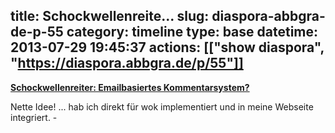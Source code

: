 title: Schockwellenreite...
slug: diaspora-abbgra-de-p-55
category: timeline
type: base
datetime: 2013-07-29 19:45:37
actions: [["show diaspora", "https://diaspora.abbgra.de/p/55"]]
---
[ **Schockwellenreiter: Emailbasiertes Kommentarsystem?**
](http://blog.schockwellenreiter.de/2013/07/20130728thread02.html)

Nette Idee! ... hab ich direkt für wok implementiert und in meine Webseite
integriert. -


